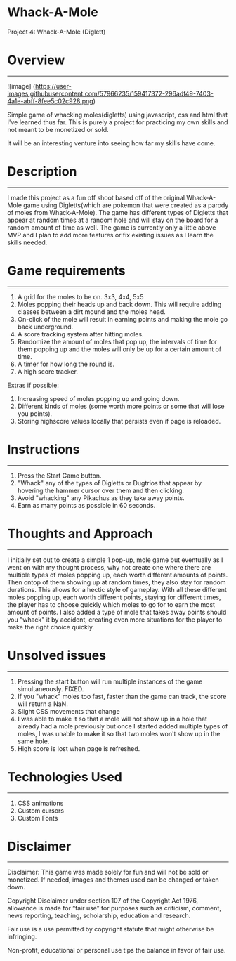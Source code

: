 # Whack-A-Mole
Project 4: Whack-A-Mole (Diglett)

# Overview
--------------------------------------------------------------------------------------------------------------------------------------------------------------------
![image]
(https://user-images.githubusercontent.com/57966235/159417372-296adf49-7403-4a1e-abff-8fee5c02c928.png)

Simple game of whacking moles(digletts) using javascript, css and html that I've learned thus far.
This is purely a project for practicing my own skills and not meant to be monetized or sold. 

It will be an interesting venture into seeing how far my skills have come.

# Description
--------------------------------------------------------------------------------------------------------------------------------------------------------------------
I made this project as a fun off shoot based off of the original Whack-A-Mole game using Digletts(which are pokemon that were created as a parody of moles from Whack-A-Mole). The game has different types of Digletts that appear at random times at a random hole and will stay on the board for a random amount of time as well. The game is currently only a little above MVP and I plan to add more features or fix existing issues as I learn the skills needed. 

# Game requirements
--------------------------------------------------------------------------------------------------------------------------------------------------------------------
1. A grid for the moles to be on. 3x3, 4x4, 5x5
2. Moles popping their heads up and back down. This will require adding classes between a dirt mound and the moles head. 
3. On-click of the mole will result in earning points and making the mole go back underground.
4. A score tracking system after hitting moles.
5. Randomize the amount of moles that pop up, the intervals of time for them popping up and the moles will only be up for a certain amount of time.
6. A timer for how long the round is.
7. A high score tracker.

Extras if possible:
1. Increasing speed of moles popping up and going down.
2. Different kinds of moles (some worth more points or some that will lose you points).
3. Storing highscore values locally that persists even if page is reloaded.

# Instructions
--------------------------------------------------------------------------------------------------------------------------------------------------------------------
1. Press the Start Game button.
2. "Whack" any of the types of Digletts or Dugtrios that appear by hovering the hammer cursor over them and then clicking.
3. Avoid "whacking" any Pikachus as they take away points.
4. Earn as many points as possible in 60 seconds.

# Thoughts and Approach
--------------------------------------------------------------------------------------------------------------------------------------------------------------------
I initially set out to create a simple 1 pop-up, mole game but eventually as I went on with my thought process, why not create one where there are multiple types of moles popping up, each worth different amounts of points. Then ontop of them showing up at random times, they also stay for random durations. This allows for a hectic style of gameplay. With all these different moles popping up, each worth different points, staying for different times, the player has to choose quickly which moles to go for to earn the most amount of points. I also added a type of mole that takes away points should you "whack" it by accident, creating even more situations for the player to make the right choice quickly.


# Unsolved issues
--------------------------------------------------------------------------------------------------------------------------------------------------------------------

1. Pressing the start button will run multiple instances of the game simultaneously. FIXED.
2. If you "whack" moles too fast, faster than the game can track, the score will return a NaN.
3. Slight CSS movements that change
4. I was able to make it so that a mole will not show up in a hole that already had a mole previously but once I started added multiple types of moles, I was unable to make it so that two moles won't show up in the same hole.
5. High score is lost when page is refreshed.

# Technologies Used
--------------------------------------------------------------------------------------------------------------------------------------------------------------------

1. CSS animations
2. Custom cursors
3. Custom Fonts

# Disclaimer
--------------------------------------------------------------------------------------------------------------------------------------------------------------------

Disclaimer: This game was made solely for fun and will not be sold or monetized. If needed, images and themes used can be changed or taken down.

Copyright Disclaimer under section 107 of the Copyright Act 1976, allowance is made for “fair use” for purposes such as criticism, comment, news reporting, teaching, scholarship, education and research.

Fair use is a use permitted by copyright statute that might otherwise be infringing. 

Non-profit, educational or personal use tips the balance in favor of fair use. 
